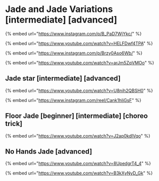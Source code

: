 # Jade and Jade Variations \[intermediate] \[advanced]

{% embed url="https://www.instagram.com/p/B_PaD7WjYkc/" %}

{% embed url="https://www.youtube.com/watch?v=HELFDwf4TPA" %}

{% embed url="https://www.instagram.com/p/Brzy0Aso6Wb/" %}

{% embed url="https://www.youtube.com/watch?v=arJm5ZqVMOo" %}

## Jade star \[intermediate] \[advanced]

{% embed url="https://www.youtube.com/watch?v=U8nih2QBSH0" %}

{% embed url="https://www.instagram.com/reel/Cank1hljGsF" %}

## Floor Jade \[beginner] \[intermediate] \[choreo trick]

{% embed url="https://www.youtube.com/watch?v=J2ap0kdIVqo" %}

## No Hands Jade \[advanced]

{% embed url="https://www.youtube.com/watch?v=8UpedgrT4_4" %}

{% embed url="https://www.youtube.com/watch?v=B3kXyNyD_Gk" %}
